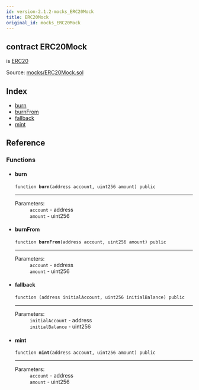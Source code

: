 ```yaml
---
id: version-2.1.2-mocks_ERC20Mock
title: ERC20Mock
original_id: mocks_ERC20Mock
---
```


<div class="contract-doc"><div class="contract"><h2 class="contract-header"><span class="contract-kind">contract</span> ERC20Mock</h2><p class="base-contracts"><span>is</span> <a href="token_ERC20_ERC20.html">ERC20</a></p><div class="source">Source: <a href="https://github.com/OpenZeppelin/zeppelin-solidity/blob/v2.1.2/contracts/mocks/ERC20Mock.sol" target="_blank">mocks/ERC20Mock.sol</a></div></div><div class="index"><h2>Index</h2><ul><li><a href="mocks_ERC20Mock.html#burn">burn</a></li><li><a href="mocks_ERC20Mock.html#burnFrom">burnFrom</a></li><li><a href="mocks_ERC20Mock.html#">fallback</a></li><li><a href="mocks_ERC20Mock.html#mint">mint</a></li></ul></div><div class="reference"><h2>Reference</h2><div class="functions"><h3>Functions</h3><ul><li><div class="item function"><span id="burn" class="anchor-marker"></span><h4 class="name">burn</h4><div class="body"><code class="signature">function <strong>burn</strong><span>(address account, uint256 amount) </span><span>public </span></code><hr/><dl><dt><span class="label-parameters">Parameters:</span></dt><dd><div><code>account</code> - address</div><div><code>amount</code> - uint256</div></dd></dl></div></div></li><li><div class="item function"><span id="burnFrom" class="anchor-marker"></span><h4 class="name">burnFrom</h4><div class="body"><code class="signature">function <strong>burnFrom</strong><span>(address account, uint256 amount) </span><span>public </span></code><hr/><dl><dt><span class="label-parameters">Parameters:</span></dt><dd><div><code>account</code> - address</div><div><code>amount</code> - uint256</div></dd></dl></div></div></li><li><div class="item function"><span id="fallback" class="anchor-marker"></span><h4 class="name">fallback</h4><div class="body"><code class="signature">function <strong></strong><span>(address initialAccount, uint256 initialBalance) </span><span>public </span></code><hr/><dl><dt><span class="label-parameters">Parameters:</span></dt><dd><div><code>initialAccount</code> - address</div><div><code>initialBalance</code> - uint256</div></dd></dl></div></div></li><li><div class="item function"><span id="mint" class="anchor-marker"></span><h4 class="name">mint</h4><div class="body"><code class="signature">function <strong>mint</strong><span>(address account, uint256 amount) </span><span>public </span></code><hr/><dl><dt><span class="label-parameters">Parameters:</span></dt><dd><div><code>account</code> - address</div><div><code>amount</code> - uint256</div></dd></dl></div></div></li></ul></div></div></div>
